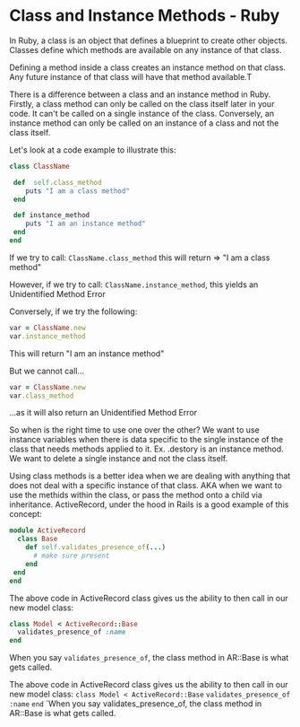 # Class and Instance Methods - Ruby

In Ruby, a class is an object that defines a blueprint to create other objects. Classes define which methods are available on any instance of that class.

Defining a method inside a class creates an instance method on that class. Any future instance of that class will have that method available.T

There is a difference between a class and an instance method in Ruby. Firstly, a class method can only be called on the class itself later in your code. It can't be called on a single instance of the class. Conversely, an instance method can only be called on an instance of a class and not the class itself. 

Let's look at a code example to illustrate this:
```ruby
class ClassName

 def  self.class_method
    puts "I am a class method"
 end

 def instance_method
    puts "I am an instance method"
 end
end
```
If we try to call:
`ClassName.class_method` this will return => "I am a class method"

However, if we try to call:
`ClassName.instance_method`, this yields an Unidentified Method Error

Conversely, if we try the following:
```ruby
var = ClassName.new
var.instance_method 
```
This will return "I am an instance method"

But we cannot call...
```ruby
var = ClassName.new
var.class_method
```
...as it will also return an Unidentified Method Error

So when is the right time to use one over the other? 
We want to use instance variables when there is data specific to the single instance of the class that needs methods applied to it. 
  Ex. .destory is an instance method. We want to delete a single instance and not the class itself. 

Using class methods is a better idea when we are dealing with anything that does not deal with a specific instance of that class. AKA when we want to use the methids within the class, or pass the method onto a child via inheritance. 
ActiveRecord, under the hood in Rails is a good example of this concept:
```ruby
module ActiveRecord
  class Base
    def self.validates_presence_of(...)
      # make sure present
    end
 end
end
```
The above code in ActiveRecord class gives us the ability to then call in our new model class:
```ruby
class Model < ActiveRecord::Base
  validates_presence_of :name
end
```
When you say `validates_presence_of`, the class method in AR::Base is what gets called.

The above code in ActiveRecord class gives us the ability to then call in our new model class:
`class Model < ActiveRecord::Base`
  `validates_presence_of :name`
`end`
`When you say validates_presence_of, the class method in AR::Base is what gets called.
